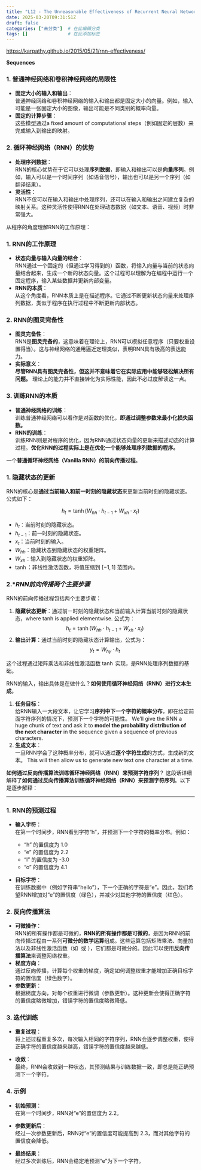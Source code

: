 ```yaml
---
title: "L12 - The Unreasonable Effectiveness of Recurrent Neural Networks"
date: 2025-03-20T09:31:51Z
draft: false
categories: ["未分类"]  # 在此编辑分类
tags: []               # 在此添加标签
---
```


https://karpathy.github.io/2015/05/21/rnn-effectiveness/

**Sequences**
### **1. 普通神经网络和卷积神经网络的局限性**
- **固定大小的输入和输出**：  
  普通神经网络和卷积神经网络的输入和输出都是固定大小的向量。例如，输入可能是一张固定大小的图像，输出可能是不同类别的概率向量。
- **固定的计算步骤**：  
  这些模型通过a fixed amount of computational steps（例如固定的层数）来完成输入到输出的映射。
### **2. 循环神经网络（RNN）的优势**
- **处理序列数据**：  
  RNN的核心优势在于它可以处理**序列数据**，即输入和输出可以是**向量序列**。例如，输入可以是一个时间序列（如语音信号），输出也可以是另一个序列（如翻译结果）。
- **灵活性**：  
  RNN不仅可以在输入和输出中处理序列，还可以在输入和输出之间建立复杂的映射关系。这种灵活性使得RNN在处理动态数据（如文本、语音、视频）时非常强大。



从程序的角度理解RNN的工作原理：
### **1. RNN的工作原理**

- **状态向量与输入向量的结合**：  
    RNN通过一个固定的（但通过学习得到的）函数，将输入向量与当前的状态向量结合起来，生成一个新的状态向量。这个过程可以理解为在编程中运行一个固定程序，输入某些数据并更新内部变量。
- **RNN的本质**：  
    从这个角度看，RNN本质上是在描述程序。它通过不断更新状态向量来处理序列数据，类似于程序在执行过程中不断更新内部状态。

### **2. RNN的图灵完备性**

- **图灵完备性**：  
    RNN是**图灵完备的**，这意味着在理论上，RNN可以模拟任意程序（只要权重设置得当）。这与神经网络的通用逼近定理类似，表明RNN具有极高的表达能力。
- **实际意义**：  
    **尽管RNN具有图灵完备性，但这并不意味着它在实际应用中能够轻松解决所有问题。** 理论上的能力并不直接转化为实际性能，因此不必过度解读这一点。

### **3. 训练RNN的本质**

- **普通神经网络的训练**：  
    训练普通神经网络可以看作是对函数的优化，**即通过调整参数来最小化损失函数。**
- **RNN的训练**：  
    训练RNN则是对程序的优化，因为RNN通过状态向量的更新来描述动态的计算过程。**优化RNN的过程实际上是在优化一个能够处理序列数据的程序。**



一个**普通循环神经网络（Vanilla RNN）的前向传播过程**。
### **1. 隐藏状态的更新**
RNN的核心是**通过当前输入和前一时刻的隐藏状态**来更新当前时刻的隐藏状态。公式如下：

$$
h_t = \tanh(W_{hh} \cdot h_{t-1} + W_{xh} \cdot x_t)
$$

- $h_t$：当前时刻的隐藏状态。
- $h_{t-1}$：前一时刻的隐藏状态。
- $x_t$：当前时刻的输入。
- $W_{hh}$：隐藏状态到隐藏状态的权重矩阵。
- $W_{xh}$：输入到隐藏状态的权重矩阵。
- $\tanh$：非线性激活函数，将值压缩到 $[-1, 1]$ 范围内。

### 2.**RNN前向传播两个主要步骤*
RNN的前向传播过程包括两个主要步骤：
1. **隐藏状态更新**：通过前一时刻的隐藏状态和当前输入计算当前时刻的隐藏状态，where tanh is applied elementwise. 公式为：
   $$
   h_t = \tanh(W_{hh} \cdot h_{t-1} + W_{xh} \cdot x_t)
   $$
2. **输出计算**：通过当前时刻的隐藏状态计算输出，公式为：
   $$
   y_t = W_{hy} \cdot h_t
   $$

这个过程通过矩阵乘法和非线性激活函数 $\tanh$ 实现，是RNN处理序列数据的基础。





RNN的输入，输出具体是在做什么？**如何使用循环神经网络（RNN）进行文本生成**。
1. **任务目标**：  
    给RNN输入一大段文本，让它学习**序列中下一个字符的概率分布**，即在给定前面字符序列的情况下，预测下一个字符的可能性。
    We’ll give the RNN a huge chunk of text and ask it to **model the probability distribution of the next character** in the sequence given a sequence of previous characters. 
2. **生成文本**：  
    一旦RNN学会了这种概率分布，就可以通过**逐个字符生成**的方式，生成新的文本。
    This will then allow us to generate new text one character at a time.

**如何通过反向传播算法训练循环神经网络（RNN）来预测字符序列**？
这段话详细解释了**如何通过反向传播算法训练循环神经网络（RNN）来预测字符序列**。以下是逐步解释：

---

### **1. RNN的预测过程**
- **输入字符**：  
  在第一个时间步，RNN看到字符“h”，并预测下一个字符的概率分布。例如：
  - “h” 的置信度为 1.0
  - “e” 的置信度为 2.2
  - “l” 的置信度为 -3.0
  - “o” 的置信度为 4.1

- **目标字符**：  
  在训练数据中（例如字符串“hello”），下一个正确的字符是“e”。因此，我们希望RNN增加对“e”的置信度（绿色），并减少对其他字符的置信度（红色）。

### **2. 反向传播算法**
- **可微操作**：  
  RNN的所有操作都是可微的，**RNN的所有操作都是可微的**，是因为RNN的前向传播过程由一系列**可微分的数学运算**组成。这些运算包括矩阵乘法、向量加法以及非线性激活函数（如  或 ），它们都是可微分的。因此可以使用**反向传播算法**来调整网络权重。
- **梯度方向**：  
  通过反向传播，计算每个权重的梯度，确定如何调整权重才能增加正确目标字符的置信度（绿色数字）。
- **参数更新**：  
  根据梯度方向，对每个权重进行微调（参数更新）。这种更新会使得正确字符的置信度略微增加，错误字符的置信度略微降低。

### **3. 迭代训练**
- **重复过程**：  
  将上述过程重复多次，每次输入相同的字符序列，RNN会逐步调整权重，使得正确字符的置信度越来越高，错误字符的置信度越来越低。

- **收敛**：  
  最终，RNN会收敛到一种状态，其预测结果与训练数据一致，即总是能正确预测下一个字符。

### **4. 示例**
- **初始预测**：  
  在第一个时间步，RNN对“e”的置信度为 2.2。

- **参数更新后**：  
  经过一次参数更新后，RNN对“e”的置信度可能提高到 2.3，而对其他字符的置信度会降低。

- **最终结果**：  
  经过多次训练后，RNN会稳定地预测“e”为下一个字符。










